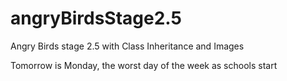 # angryBirdsStage2.5
Angry Birds stage 2.5 with Class Inheritance and Images

Tomorrow is Monday, the worst day of the week as schools start 
